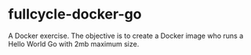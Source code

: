# fullcycle-docker-go
A Docker exercise. The objective is to create a Docker image who runs a Hello World Go with 2mb maximum size.
